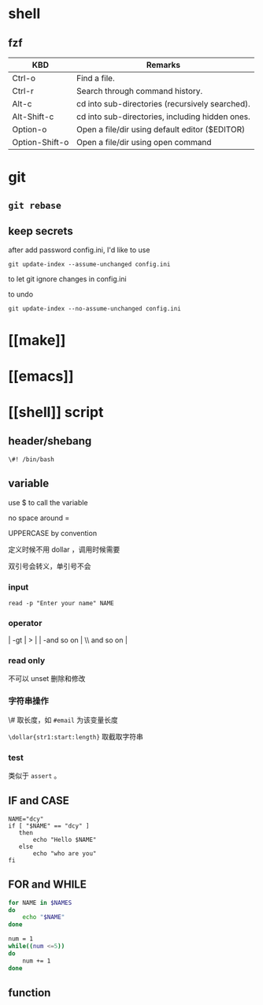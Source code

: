 # shell

## fzf

| KBD            | Remarks                                         |
|-------------- |----------------------------------------------- |
| Ctrl-o         | Find a file.                                    |
| Ctrl-r         | Search through command history.                 |
| Alt-c          | cd into sub-directories (recursively searched). |
| Alt-Shift-c    | cd into sub-directories, including hidden ones. |
| Option-o       | Open a file/dir using default editor ($EDITOR)  |
| Option-Shift-o | Open a file/dir using open command              |

# git

## `git rebase`

## keep secrets

after add password config.ini, I'd like to use

```shell
git update-index --assume-unchanged config.ini
```

to let git ignore changes in config.ini

to undo

```shell
git update-index --no-assume-unchanged config.ini
```

# [[make]]

# [[emacs]]

# [[shell]] script

## header/shebang

```shell
\#! /bin/bash
```

## variable

use $ to call the variable

no space around =

UPPERCASE by convention

定义时候不用 dollar ，调用时候需要

双引号会转义，单引号不会

### input

```shell
read -p "Enter your name" NAME
```

### operator

| -gt        | &gt;           |
| -and so on | \\\\ and so on |

### read only

不可以 unset 删除和修改

### 字符串操作

\\# 取长度，如 `#email` 为该变量长度

`\dollar{str1:start:length}` 取截取字符串

### test

类似于 `assert` 。

## IF and CASE

```shell
NAME="dcy"
if [ "$NAME" == "dcy" ]
   then
       echo "Hello $NAME"
   else
       echo "who are you"
fi
```

## FOR and WHILE

```sh
for NAME in $NAMES
do
    echo "$NAME"
done

num = 1
while((num <=5))
do
    num += 1
done
```

## function
